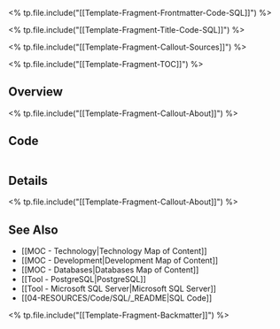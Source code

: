 <% tp.file.include("[[Template-Fragment-Frontmatter-Code-SQL]]") %>

<% tp.file.include("[[Template-Fragment-Title-Code-SQL]]") %>

<% tp.file.include("[[Template-Fragment-Callout-Sources]]") %>

<% tp.file.include("[[Template-Fragment-TOC]]") %>

## Overview

<% tp.file.include("[[Template-Fragment-Callout-About]]") %>

## Code

```sql

```

## Details

<% tp.file.include("[[Template-Fragment-Callout-About]]") %>

## See Also

- [[MOC - Technology|Technology Map of Content]]
- [[MOC - Development|Development Map of Content]]
- [[MOC - Databases|Databases Map of Content]]
- [[Tool - PostgreSQL|PostgreSQL]]
- [[Tool - Microsoft SQL Server|Microsoft SQL Server]]
- [[04-RESOURCES/Code/SQL/_README|SQL Code]]

<% tp.file.include("[[Template-Fragment-Backmatter]]") %>